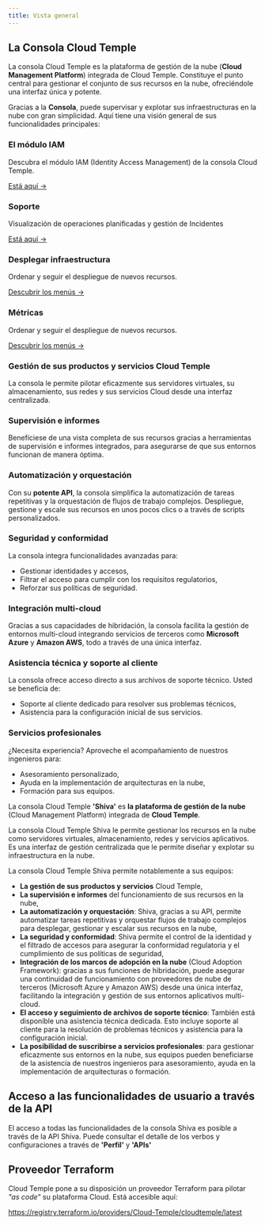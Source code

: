 ```yaml
---
title: Vista general
---
```


## La Consola Cloud Temple

La consola Cloud Temple es la plataforma de gestión de la nube (**Cloud Management Platform**) integrada de Cloud Temple. Constituye el punto central para gestionar el conjunto de sus recursos en la nube, ofreciéndole una interfaz única y potente.

Gracias a la **Consola**, puede supervisar y explotar sus infraestructuras en la nube con gran simplicidad. Aquí tiene una visión general de sus funcionalidades principales:


<div class="card-grid">

  <div class="card">
    <h3>El módulo IAM</h3>
    <p>Descubra el módulo IAM (Identity Access Management) de la consola Cloud Temple.</p>
    <a href="iam" class="card-link">Está aquí &rarr;</a>
  </div>

  <div class="card">
    <h3>Soporte</h3>
    <p>Visualización de operaciones planificadas y gestión de Incidentes</p>
    <a href="status" class="card-link">Está aquí &rarr;</a>
  </div>

  <div class="card">
    <h3>Desplegar infraestructura</h3>
    <p>Ordenar y seguir el despliegue de nuevos recursos.</p>
    <a href="orders" class="card-link">Descubrir los menús &rarr;</a>
  </div>

  <div class="card">
    <h3>Métricas</h3>
    <p>Ordenar y seguir el despliegue de nuevos recursos.</p>
    <a href="metrics/concepts" class="card-link">Descubrir los menús &rarr;</a>
  </div>

</div>

### Gestión de sus productos y servicios Cloud Temple
La consola le permite pilotar eficazmente sus servidores virtuales, su almacenamiento, sus redes y sus servicios Cloud desde una interfaz centralizada.

### Supervisión e informes
Benefíciese de una vista completa de sus recursos gracias a herramientas de supervisión e informes integrados, para asegurarse de que sus entornos funcionan de manera óptima.

### Automatización y orquestación
Con su **potente API**, la consola simplifica la automatización de tareas repetitivas y la orquestación de flujos de trabajo complejos. Despliegue, gestione y escale sus recursos en unos pocos clics o a través de scripts personalizados.

### Seguridad y conformidad
La consola integra funcionalidades avanzadas para:
- Gestionar identidades y accesos,
- Filtrar el acceso para cumplir con los requisitos regulatorios,
- Reforzar sus políticas de seguridad.

### Integración multi-cloud
Gracias a sus capacidades de hibridación, la consola facilita la gestión de entornos multi-cloud integrando servicios de terceros como **Microsoft Azure** y **Amazon AWS**, todo a través de una única interfaz.

### Asistencia técnica y soporte al cliente
La consola ofrece acceso directo a sus archivos de soporte técnico. Usted se beneficia de:
- Soporte al cliente dedicado para resolver sus problemas técnicos,
- Asistencia para la configuración inicial de sus servicios.

### Servicios profesionales
¿Necesita experiencia? Aproveche el acompañamiento de nuestros ingenieros para:
- Asesoramiento personalizado,
- Ayuda en la implementación de arquitecturas en la nube,
- Formación para sus equipos.

La consola Cloud Temple __'Shiva'__ es __la plataforma de gestión de la nube__ (Cloud Management Platform) integrada de __Cloud Temple__.

La consola Cloud Temple Shiva le permite gestionar los recursos en la nube como servidores virtuales, almacenamiento, redes y servicios aplicativos.
Es una interfaz de gestión centralizada que le permite diseñar y explotar su infraestructura en la nube.

La consola Cloud Temple Shiva permite notablemente a sus equipos:

- __La gestión de sus productos y servicios__ Cloud Temple,
- __La supervisión e informes__ del funcionamiento de sus recursos en la nube,
- __La automatización y orquestación__: Shiva, gracias a su API, permite automatizar tareas repetitivas y orquestar flujos de trabajo complejos para desplegar, gestionar y escalar sus recursos en la nube,
- __La seguridad y conformidad__: Shiva permite el control de la identidad y el filtrado de accesos para asegurar la conformidad regulatoria y el cumplimiento de sus políticas de seguridad,
- __Integración de los marcos de adopción en la nube__ (Cloud Adoption Framework): gracias a sus funciones de hibridación, puede asegurar una continuidad de funcionamiento con proveedores de nube de terceros (Microsoft Azure y Amazon AWS) desde una única interfaz, facilitando la integración y gestión de sus entornos aplicativos multi-cloud.
- __El acceso y seguimiento de archivos de soporte técnico__: También está disponible una asistencia técnica dedicada. Esto incluye soporte al cliente para la resolución de problemas técnicos y asistencia para la configuración inicial.
- __La posibilidad de suscribirse a servicios profesionales__: para gestionar eficazmente sus entornos en la nube, sus equipos pueden beneficiarse de la asistencia de nuestros ingenieros para asesoramiento, ayuda en la implementación de arquitecturas o formación.

## Acceso a las funcionalidades de usuario a través de la API

El acceso a todas las funcionalidades de la consola Shiva es posible a través de la API Shiva. 
Puede consultar el detalle de los verbos y configuraciones a través de __'Perfil'__ y __'APIs'__

## Proveedor Terraform

Cloud Temple pone a su disposición un proveedor Terraform para pilotar *"as code"* su plataforma Cloud. Está accesible aquí:

https://registry.terraform.io/providers/Cloud-Temple/cloudtemple/latest